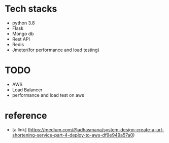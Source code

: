 # Tech stacks
 - python 3.8
 - Flask
 - Mongo db
 - Rest API
 - Redis
 - Jmeter(for performance and load testing)
 
 # TODO
  - AWS
  - Load Balancer
  - performance and load test on aws
 
 # reference
 - [a link] (https://medium.com/@adhasmana/system-design-create-a-url-shortening-service-part-4-deploy-to-aws-df9e949a57a0) 